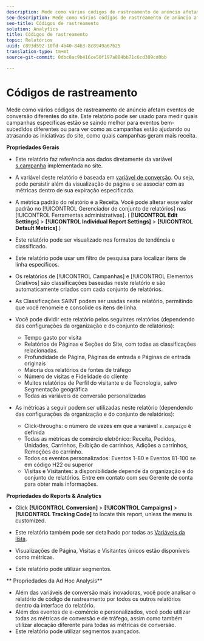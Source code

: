 ```yaml
---
description: Mede como vários códigos de rastreamento de anúncio afetam eventos de conversão diferentes do site. Este relatório pode ser usado para medir quais campanhas específicas estão se saindo melhor para eventos bem-sucedidos diferentes ou para ver como as campanhas estão ajudando ou atrasando as iniciativas do site, como quais campanhas geram mais receita.
seo-description: Mede como vários códigos de rastreamento de anúncio afetam eventos de conversão diferentes do site. Este relatório pode ser usado para medir quais campanhas específicas estão se saindo melhor para eventos bem-sucedidos diferentes ou para ver como as campanhas estão ajudando ou atrasando as iniciativas do site, como quais campanhas geram mais receita.
seo-title: Códigos de rastreamento
solution: Analytics
title: Códigos de rastreamento
topic: Relatórios
uuid: c893d592-10fd-4b40-84b3-8c8949a67b25
translation-type: tm+mt
source-git-commit: 0dbc8ac9b416ce50f197a884bb71c6cd389cd0bb

---
```



# Códigos de rastreamento

Mede como vários códigos de rastreamento de anúncio afetam eventos de conversão diferentes do site. Este relatório pode ser usado para medir quais campanhas específicas estão se saindo melhor para eventos bem-sucedidos diferentes ou para ver como as campanhas estão ajudando ou atrasando as iniciativas do site, como quais campanhas geram mais receita.

**Propriedades Gerais**

* Este relatório faz referência aos dados diretamente da variável [s.campanha](/help/implement/js-implementation/c-variables/page-variables.md) implementada no site.
* A variável deste relatório é baseada em [variável de conversão](/help/admin/admin/conversion-var-admin/conversion-var-admin.md). Ou seja, pode persistir além da visualização de página e se associar com as métricas dentro de sua expiração especificada.
* A métrica padrão do relatório é a Receita. Você pode alterar esse valor padrão no [!UICONTROL Gerenciador de conjunto de relatórios] nas [!UICONTROL Ferramentas administrativas]. ( **[!UICONTROL Edit Settings]** &gt; **[!UICONTROL Individual Report Settings]** &gt; **[!UICONTROL Default Metrics]**.)

* Este relatório pode ser visualizado nos formatos de tendência e classificado.
* Este relatório pode usar um filtro de pesquisa para localizar itens de linha específicos.
* Os relatórios de [!UICONTROL Campanhas] e [!UICONTROL Elementos Criativos] são classificações baseadas neste relatório e são automaticamente criados com cada conjunto de relatórios.

* As Classificações SAINT podem ser usadas neste relatório, permitindo que você renomeie e consolide os itens de linha.
* Você pode dividir este relatório pelos seguintes relatórios (dependendo das configurações da organização e do conjunto de relatórios):

   * Tempo gasto por visita
   * Relatórios de Páginas e Seções do Site, com todas as classificações relacionadas.
   * Profundidade de Página, Páginas de entrada e Páginas de entrada originais
   * Maioria dos relatórios de fontes de tráfego
   * Número de visitas e Fidelidade do cliente
   * Muitos relatórios de Perfil do visitante e de Tecnologia, salvo Segmentação geográfica
   * Todas as variáveis de conversão personalizadas

* As métricas a seguir podem ser utilizadas neste relatório (dependendo das configurações da organização e do conjunto de relatórios):

   * Click-throughs: o número de vezes em que a variável *`s.campaign`* é definida
   * Todas as métricas de comércio eletrônico: Receita, Pedidos, Unidades, Carrinhos, Exibição de carrinhos, Adições a carrinhos, Remoções do carrinho.
   * Todos os eventos personalizados: Eventos 1-80 e Eventos 81-100 se em código H22 ou superior
   * Visitas e Visitantes: a disponibilidade depende da organização e do conjunto de relatórios. Entre em contato com seu Gerente de conta para obter mais informações.

**Propriedades do Reports &amp; Analytics**

* Click **[!UICONTROL Conversion]** &gt; **[!UICONTROL Campaigns]** &gt; **[!UICONTROL Tracking Code]** to locate this report, unless the menu is customized.

* Este relatório também pode ser detalhado por todas as [Variáveis da lista](https://marketing.adobe.com/resources/help/en_US/sc/implement/list_var.html).
* Visualizações de Página, Visitas e Visitantes únicos estão disponíveis como métricas.
* Este relatório pode utilizar segmentos.

** Propriedades da Ad Hoc Analysis**

* Além das variáveis de conversão mais inovadoras, você pode analisar o relatório de código de rastreamento por todos os outros relatórios dentro da interface do relatório.
* Além dos eventos de e-comércio e personalizados, você pode utilizar todas as métricas de conversão e de tráfego, assim como também utilizar alocação diferente para todas as métricas de conversão.
* Este relatório pode utilizar segmentos avançados.

